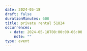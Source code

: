 ```yaml
---
date: 2024-05-18
draft: false
durationMinutes: 600
title: private rental 51824
occurrences:
  - date: 2024-05-18T08:00:00-06:00
    note: ""
type: event
---
```

